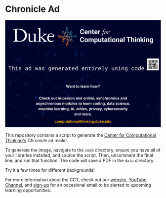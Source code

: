 # Chronicle Ad
  
![](data/cct_ad1.jpg)  
  
This repository contains a script to generate the [Center for Computational Thinking's](http://computationalthinking.duke.edu) Chronicle ad mailer.  
  
To generate the image, navigate to the `code` directory, ensure you have all of your libraries installed, and source the script. Then, uncomment the final line, and run that function. The code will save a PDF in the `data` directory.  
  
Try it a few times for different backgrounds!  
  
For more information about the CCT, check out our [website](http://computationalthinking.duke.edu), [YouTube Channel](https://www.youtube.com/channel/UCN-OX45aSM1VtXkzocx8Ppg), and [sign-up](https://computationalthinking.duke.edu/connect/) for an occasional email to be alerted to upcoming learning opportunities.  
